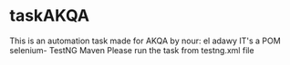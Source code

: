 # taskAKQA
This is an automation task made for AKQA by nour: el adawy
IT's a POM selenium- TestNG Maven
Please run the task from testng.xml file
